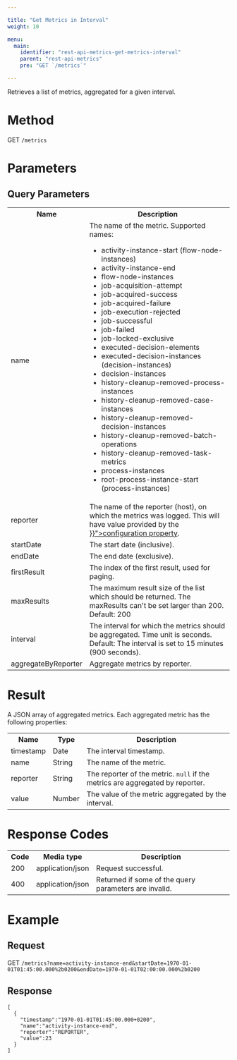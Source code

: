 ```yaml
---

title: "Get Metrics in Interval"
weight: 10

menu:
  main:
    identifier: "rest-api-metrics-get-metrics-interval"
    parent: "rest-api-metrics"
    pre: "GET `/metrics`"

---
```


Retrieves a list of metrics, aggregated for a given interval.

# Method

GET `/metrics`


# Parameters

## Query Parameters

<table class="table table-striped">
  <tr>
    <th>Name</th>
    <th>Description</th>
  </tr>
  <tr>
    <td>name</td>
    <td>The name of the metric. Supported names:
      <ul>
        <li>activity-instance-start (flow-node-instances)</li>
        <li>activity-instance-end</li>
        <li>flow-node-instances</li>
        <li>job-acquisition-attempt</li>
        <li>job-acquired-success</li>
        <li>job-acquired-failure</li>
        <li>job-execution-rejected</li>
        <li>job-successful</li>
        <li>job-failed</li>
        <li>job-locked-exclusive</li>
        <li>executed-decision-elements</li>
        <li>executed-decision-instances (decision-instances)</li>
        <li>decision-instances</li>
        <li>history-cleanup-removed-process-instances</li>
        <li>history-cleanup-removed-case-instances</li>
        <li>history-cleanup-removed-decision-instances</li>
        <li>history-cleanup-removed-batch-operations</li>
        <li>history-cleanup-removed-task-metrics</li>
        <li>process-instances</li>
        <li>root-process-instance-start (process-instances)</li>
      </ul>
    </td>
  </tr>
  <tr>
    <td>reporter</td>
    <td>The name of the reporter (host), on which the metrics was logged. This will have value
     provided by the <a href="{{< ref "/reference/deployment-descriptors/tags/process-engine.md#hostname" >}}">configuration property</a>.
    </td>
  </tr>
  <tr>
    <td>startDate</td>
    <td>The start date (inclusive).</td>
  </tr>
  <tr>
    <td>endDate</td>
    <td>The end date (exclusive).</td>
  </tr>
  <tr>
    <td>firstResult</td>
    <td>The index of the first result, used for paging.</td>
  </tr>
  <tr>
    <td>maxResults</td>
    <td>The maximum result size of the list which should be returned. The maxResults can't be set larger than 200. Default: 200</td>
  </tr>
  <tr>
    <td>interval</td>
    <td>The interval for which the metrics should be aggregated. Time unit is seconds. 
        Default: The interval is set to 15 minutes (900 seconds).</td>
  </tr>
  <tr>
    <td>aggregateByReporter</td>
    <td>Aggregate metrics by reporter.</td>
  </tr>
</table>

# Result

A JSON array of aggregated metrics. Each aggregated metric has the following properties:

<table class="table table-striped">
  <tr>
    <th>Name</th>
    <th>Type</th>
    <th>Description</th>
  </tr>
  <tr>
    <td>timestamp</td>
    <td>Date</td>
    <td>The interval timestamp.</td>
  </tr>
  <tr>
    <td>name</td>
    <td>String</td>
    <td>The name of the metric.</td>
  </tr>
  <tr>
    <td>reporter</td>
    <td>String</td>
    <td>The reporter of the metric. <code>null</code> if the metrics are aggregated by reporter.</td>
  </tr>
  <tr>
    <td>value</td>
    <td>Number</td>
    <td>The value of the metric aggregated by the interval.</td>
  </tr>
</table>


# Response Codes


<table class="table table-striped">
  <tr>
    <th>Code</th>
    <th>Media type</th>
    <th>Description</th>
  </tr>
  <tr>
    <td>200</td>
    <td>application/json</td>
    <td>Request successful.</td>
  </tr>
  <tr>
    <td>400</td>
    <td>application/json</td>
    <td>Returned if some of the query parameters are invalid.</td>
  </tr>
</table>


# Example

## Request

GET `/metrics?name=activity-instance-end&startDate=1970-01-01T01:45:00.000%2b0200&endDate=1970-01-01T02:00:00.000%2b0200`

## Response

    [
      {
        "timestamp":"1970-01-01T01:45:00.000+0200",
        "name":"activity-instance-end",
        "reporter":"REPORTER",
        "value":23
      }
    ]
